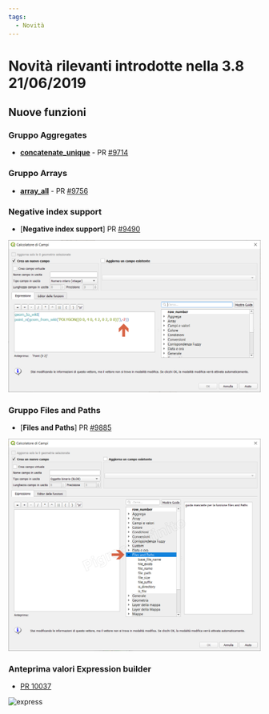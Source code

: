 ```yaml
---
tags:
  - Novità
---
```


# Novità rilevanti introdotte nella 3.8 21/06/2019

## Nuove funzioni

### Gruppo Aggregates
* [**concatenate_unique**](../gr_funzioni/aggregates/concatenate_unique.md) - PR [#9714](https://github.com/qgis/QGIS/pull/9714)

### Gruppo Arrays

* [**array_all**](../gr_funzioni/arrays/array_all.md) - PR [#9756](https://github.com/qgis/QGIS/pull/9756)

### Negative index support

* [**Negative index support**] PR [#9490](https://github.com/qgis/QGIS/pull/9490)

![screen](../img/novita_38/img1.png)

### Gruppo Files and Paths

- [**Files and Paths**] PR [#9885](https://github.com/qgis/QGIS/pull/9885)

![screen](../img/novita_38/files_and_paths.png)

### Anteprima valori Expression builder

- [PR 10037](https://github.com/qgis/QGIS/pull/10037)

![express](https://user-images.githubusercontent.com/588407/58041676-f298dc80-7b38-11e9-9ae8-8fbe67394ac2.png)
